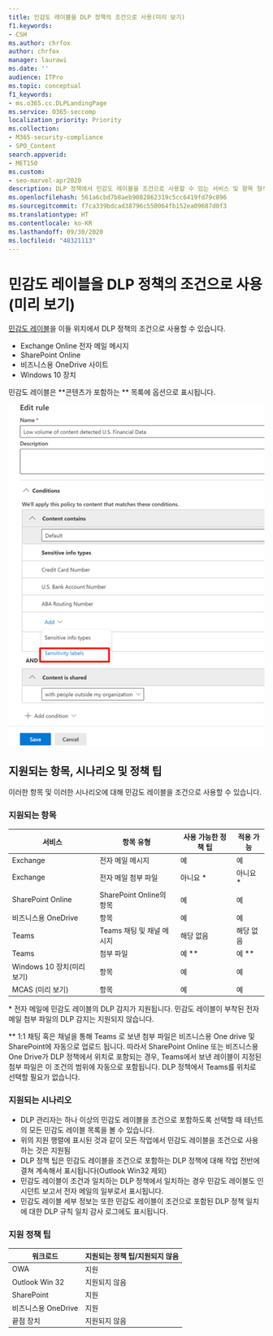 ```yaml
---
title: 민감도 레이블을 DLP 정책의 조건으로 사용(미리 보기)
f1.keywords:
- CSH
ms.author: chrfox
author: chrfox
manager: laurawi
ms.date: ''
audience: ITPro
ms.topic: conceptual
f1_keywords:
- ms.o365.cc.DLPLandingPage
ms.service: O365-seccomp
localization_priority: Priority
ms.collection:
- M365-security-compliance
- SPO_Content
search.appverid:
- MET150
ms.custom:
- seo-marvel-apr2020
description: DLP 정책에서 민감도 레이블을 조건으로 사용할 수 있는 서비스 및 항목 형식에 대해 배워봅니다.
ms.openlocfilehash: 561a6cbd7b8aeb9082862319c5cc6419fd79c896
ms.sourcegitcommit: f7ca339bdcad38796c550064fb152ea09687d0f3
ms.translationtype: HT
ms.contentlocale: ko-KR
ms.lasthandoff: 09/30/2020
ms.locfileid: "48321113"
---
```

# <a name="use-sensitivity-labels-as-conditions-in-dlp-policies-preview"></a>민감도 레이블을 DLP 정책의 조건으로 사용(미리 보기)

[민감도 레이블](sensitivity-labels.md)을 이들 위치에서 DLP 정책의 조건으로 사용할 수 있습니다.

- Exchange Online 전자 메일 메시지
- SharePoint Online
- 비즈니스용 OneDrive 사이트
- Windows 10 장치

민감도 레이블은 **콘텐츠가 포함하는 ** 목록에 옵션으로 표시됩니다.

![조건으로서의 민감도 레이블](../media/dlp-sensitivity-label-as-a-condition.png)

## <a name="supported-items-scenarios-and-policy-tips"></a>지원되는 항목, 시나리오 및 정책 팁

이러한 항목 및 이러한 시나리오에 대해 민감도 레이블을 조건으로 사용할 수 있습니다.

### <a name="supported-items"></a>지원되는 항목

|서비스  |항목 유형  |사용 가능한 정책 팁  |적용 가능  |
|---------|---------|---------|---------|
|Exchange    |전자 메일 메시지         |예         |예         |
|Exchange    |전자 메일 첨부 파일         |아니요 *         |아니요 *         |
|SharePoint Online     |SharePoint Online의 항목         |예         |예         |
|비즈니스용 OneDrive     |항목         |예         |예         |
|Teams     |Teams 채팅 및 채널 메시지         |해당 없음         |해당 없음         |
|Teams     |첨부 파일         |예 **         |예 **         |
|Windows 10 장치(미리 보기)     |항목         |예         |예         |
|MCAS (미리 보기) |항목         |예         |예         |

\* 전자 메일에 민감도 레이블의 DLP 감지가 지원됩니다. 민감도 레이블이 부착된 전자 메일 첨부 파일의 DLP 감지는 지원되지 않습니다.

\** 1:1 채팅 혹은 채널을 통해 Teams 로 보낸 첨부 파일은 비즈니스용 One drive 및 SharePoint에 자동으로 업로드 됩니다. 따라서 SharePoint Online 또는 비즈니스용 One Drive가 DLP 정책에서 위치로 포함되는 경우, Teams에서 보낸 레이블이 지정된 첨부 파일은 이 조건의 범위에 자동으로 포함됩니다. DLP 정책에서 Teams를 위치로 선택할 필요가 없습니다.

### <a name="supported-scenarios"></a>지원되는 시나리오

- DLP 관리자는 하나 이상의 민감도 레이블을 조건으로 포함하도록 선택할 때 테넌트의 모든 민감도 레이블 목록을 볼 수 있습니다.
- 위의 지원 행렬에 표시된 것과 같이 모든 작업에서 민감도 레이블을 조건으로 사용하는 것은 지원됨
- DLP 정책 팁은 민감도 레이블을 조건으로 포함하는 DLP 정책에 대해 작업 전반에 결쳐 계속해서 표시됩니다(Outlook Win32 제외)
- 민감도 레이블이 조건과 일치하는 DLP 정책에서 일치하는 경우 민감도 레이블도 인시던트 보고서 전자 메일의 일부로서 표시됩니다.
- 민감도 레이블 세부 정보는 또한 민감도 레이블이 조건으로 포함된 DLP 정책 일치에 대한 DLP 규칙 일치 감사 로그에도 표시됩니다.


### <a name="support-policy-tips"></a>지원 정책 팁


|워크로드  |지원되는 정책 팁/지원되지 않음  |
|---------|---------|
|OWA |    지원     |
|Outlook Win 32    |  지원되지 않음       |
|SharePoint   |   지원      |
|비즈니스용 OneDrive    |    지원     |
|끝점 장치   |  지원되지 않음       |
